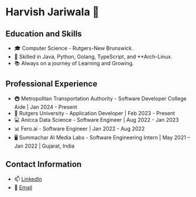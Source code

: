 # Harvish Jariwala 🚀

## Education and Skills
- 🎓 Computer Science - Rutgers-New Brunswick.
- 🌱 Skilled in Java, Python, Golang, TypeScript, and **Arch-Linux.
- 📚 Always on a journey of Learning and Growing.

## Professional Experience
- 🚇 Metropolitan Transportation Authority - Software Developer College Aide | Jan 2024 - Present
- 🏫 Rutgers University - Application Developer | Feb 2023 - Present
- 💻 Anicca Data Science - Software Engineer | Aug 2022 - Jan 2023
- 📊 Fero.ai - Software Engineer | Jan 2022 - Aug 2022
- 🖥 Summachar AI Media Labs - Software Engineering Intern | May 2021 – Jan 2022 | Gujarat, India

## Contact Information
- 📫 [LinkedIn](https://www.linkedin.com/in/harvish-jariwala/)
- 📧 [Email](mailto:harvishjariwala@gmail.com)
